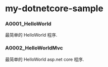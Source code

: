 # my-dotnetcore-sample


### A0001_HelloWorld
最简单的 HelloWorld 程序.


### A0002_HelloWorldMvc
最简单的 HelloWorld  asp.net core 程序.
